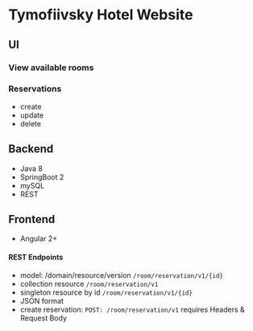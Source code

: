 # Tymofiivsky Hotel Website

## UI
### View available rooms
### Reservations
* create
* update
* delete

## Backend 
* Java 8
* SpringBoot 2
* mySQL
* REST

## Frontend
* Angular 2+

#### REST Endpoints
* model: /domain/resource/version 
`/room/reservation/v1/{id}`
* collection resource
`/room/reservation/v1`
* singleton resource by id
`/room/reservation/v1/{id}`
* JSON format
* create reservation: `POST: /room/reservation/v1` requires Headers & Request Body

